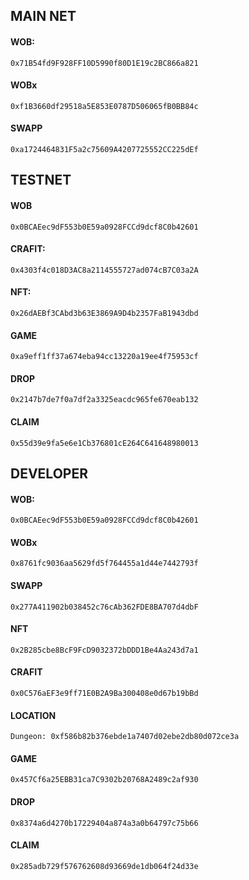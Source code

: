 ## MAIN NET

#### WOB:

```shell
0x71B54fd9F928FF10D5990f80D1E19c2BC866a821
```

#### WOBx

```shell
0xf1B3660df29518a5E853E0787D506065fB0BB84c
```

#### SWAPP

```shell
0xa1724464831F5a2c75609A4207725552CC225dEf
```

## TESTNET

#### WOB

```shell
0x0BCAEec9dF553b0E59a0928FCCd9dcf8C0b42601
```

#### CRAFIT:

```shell
0x4303f4c018D3AC8a2114555727ad074cB7C03a2A
```

#### NFT:

```shell
0x26dAEBf3CAbd3b63E3869A9D4b2357FaB1943dbd
```

#### GAME

```shell
0xa9eff1ff37a674eba94cc13220a19ee4f75953cf
```

#### DROP

```shell
0x2147b7de7f0a7df2a3325eacdc965fe670eab132
```

#### CLAIM

```shell
0x55d39e9fa5e6e1Cb376801cE264C641648980013
```

## DEVELOPER

#### WOB:

```shell
0x0BCAEec9dF553b0E59a0928FCCd9dcf8C0b42601
```

#### WOBx

```shell
0x8761fc9036aa5629fd5f764455a1d44e7442793f
```

#### SWAPP

```shell
0x277A411902b038452c76cAb362FDE8BA707d4dbF
```

#### NFT

```shell
0x2B285cbe8BcF9FcD9032372bDDD1Be4Aa243d7a1
```

#### CRAFIT

```shell
0x0C576aEF3e9ff71E0B2A9Ba300408e0d67b19bBd
```

#### LOCATION

```shell
Dungeon: 0xf586b82b376ebde1a7407d02ebe2db80d072ce3a
```

#### GAME

```shell
0x457Cf6a25EBB31ca7C9302b20768A2489c2af930
```

#### DROP

```shell
0x8374a6d4270b17229404a874a3a0b64797c75b66
```

#### CLAIM

```shell
0x285adb729f576762608d93669de1db064f24d33e
```
